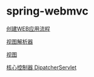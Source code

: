 # spring-webmvc

[创建WEB应用流程](编程语言/Java/Javalang/Spring生态系统/modules/spring-webmvc/创建WEB应用流程.md)

[视图解析器](编程语言/Java/Javalang/Spring生态系统/modules/spring-webmvc/ViewResolver.md)

[视图](编程语言/Java/Javalang/Spring生态系统/modules/spring-webmvc/View.md)

[核心控制器 DipatcherServlet](编程语言/Java/Javalang/Spring生态系统/modules/spring-webmvc/DispatcherServlet.md)